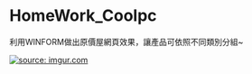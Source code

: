 # HomeWork_Coolpc

利用WINFORM做出原價屋網頁效果，讓產品可依照不同類別分組~

<a href="http://imgur.com/sbrub03"><img src="http://i.imgur.com/sbrub03.jpg?1" title="source: imgur.com" /></a>
